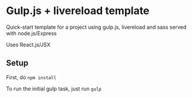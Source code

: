 # Gulp.js + livereload template
Quick-start template for a project using gulp.js, livereload and sass served with node.js/Express

Uses React.js/JSX

## Setup
First, do `npm install`

To run the initial gulp task, just run `gulp`
